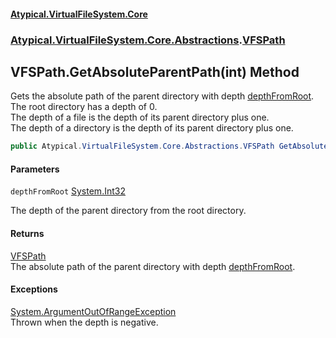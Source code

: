 #### [Atypical.VirtualFileSystem.Core](Atypical.VirtualFileSystem.Core.md 'Atypical.VirtualFileSystem.Core')
### [Atypical.VirtualFileSystem.Core.Abstractions](Atypical.VirtualFileSystem.Core.Abstractions.md 'Atypical.VirtualFileSystem.Core.Abstractions').[VFSPath](Atypical.VirtualFileSystem.Core.Abstractions.VFSPath.md 'Atypical.VirtualFileSystem.Core.Abstractions.VFSPath')

## VFSPath.GetAbsoluteParentPath(int) Method

Gets the absolute path of the parent directory with depth [depthFromRoot](Atypical.VirtualFileSystem.Core.Abstractions.VFSPath.GetAbsoluteParentPath(int).md#Atypical.VirtualFileSystem.Core.Abstractions.VFSPath.GetAbsoluteParentPath(int).depthFromRoot 'Atypical.VirtualFileSystem.Core.Abstractions.VFSPath.GetAbsoluteParentPath(int).depthFromRoot').  
The root directory has a depth of 0.  
The depth of a file is the depth of its parent directory plus one.  
The depth of a directory is the depth of its parent directory plus one.

```csharp
public Atypical.VirtualFileSystem.Core.Abstractions.VFSPath GetAbsoluteParentPath(int depthFromRoot);
```
#### Parameters

<a name='Atypical.VirtualFileSystem.Core.Abstractions.VFSPath.GetAbsoluteParentPath(int).depthFromRoot'></a>

`depthFromRoot` [System.Int32](https://docs.microsoft.com/en-us/dotnet/api/System.Int32 'System.Int32')

The depth of the parent directory from the root directory.

#### Returns
[VFSPath](Atypical.VirtualFileSystem.Core.Abstractions.VFSPath.md 'Atypical.VirtualFileSystem.Core.Abstractions.VFSPath')  
The absolute path of the parent directory with depth [depthFromRoot](Atypical.VirtualFileSystem.Core.Abstractions.VFSPath.GetAbsoluteParentPath(int).md#Atypical.VirtualFileSystem.Core.Abstractions.VFSPath.GetAbsoluteParentPath(int).depthFromRoot 'Atypical.VirtualFileSystem.Core.Abstractions.VFSPath.GetAbsoluteParentPath(int).depthFromRoot').

#### Exceptions

[System.ArgumentOutOfRangeException](https://docs.microsoft.com/en-us/dotnet/api/System.ArgumentOutOfRangeException 'System.ArgumentOutOfRangeException')  
Thrown when the depth is negative.